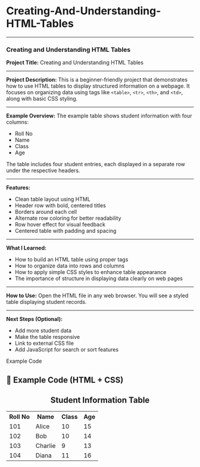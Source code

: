 # Creating-And-Understanding-HTML-Tables

---

###  Creating and Understanding HTML Tables

**Project Title:**
Creating and Understanding HTML Tables

---

**Project Description:**
This is a beginner-friendly project that demonstrates how to use HTML tables to display structured information on a webpage. It focuses on organizing data using tags like `<table>`, `<tr>`, `<th>`, and `<td>`, along with basic CSS styling.

---

**Example Overview:**
The example table shows student information with four columns:

* Roll No
* Name
* Class
* Age

The table includes four student entries, each displayed in a separate row under the respective headers.

---

**Features:**

* Clean table layout using HTML
* Header row with bold, centered titles
* Borders around each cell
* Alternate row coloring for better readability
* Row hover effect for visual feedback
* Centered table with padding and spacing

---

**What I Learned:**

* How to build an HTML table using proper tags
* How to organize data into rows and columns
* How to apply simple CSS styles to enhance table appearance
* The importance of structure in displaying data clearly on web pages

---

**How to Use:**
Open the HTML file in any web browser.
You will see a styled table displaying student records.

---

**Next Steps (Optional):**

* Add more student data
* Make the table responsive
* Link to external CSS file
* Add JavaScript for search or sort features



Example Code


## 🧪 Example Code (HTML + CSS)


 
  <h2 style="text-align:center;">Student Information Table</h2>

  <table>
    <tr>
      <th>Roll No</th>
      <th>Name</th>
      <th>Class</th>
      <th>Age</th>
    </tr>
    <tr>
      <td>101</td>
      <td>Alice</td>
      <td>10</td>
      <td>15</td>
    </tr>
    <tr>
      <td>102</td>
      <td>Bob</td>
      <td>10</td>
      <td>14</td>
    </tr>
    <tr>
      <td>103</td>
      <td>Charlie</td>
      <td>9</td>
      <td>13</td>
    </tr>
    <tr>
      <td>104</td>
      <td>Diana</td>
      <td>11</td>
      <td>16</td>
    </tr>
  </table>

</body>
</html>
